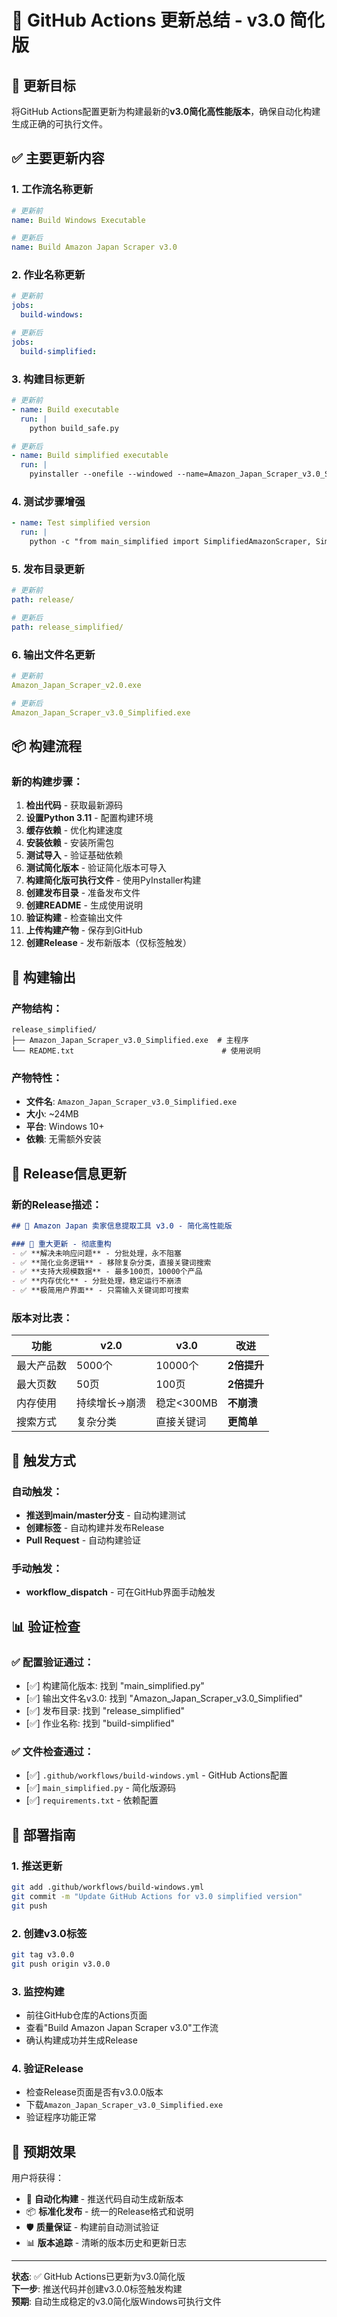 # 🔄 GitHub Actions 更新总结 - v3.0 简化版

## 🎯 更新目标

将GitHub Actions配置更新为构建最新的**v3.0简化高性能版本**，确保自动化构建生成正确的可执行文件。

## ✅ 主要更新内容

### 1. **工作流名称更新**
```yaml
# 更新前
name: Build Windows Executable

# 更新后  
name: Build Amazon Japan Scraper v3.0
```

### 2. **作业名称更新**
```yaml
# 更新前
jobs:
  build-windows:

# 更新后
jobs:
  build-simplified:
```

### 3. **构建目标更新**
```yaml
# 更新前
- name: Build executable
  run: |
    python build_safe.py

# 更新后
- name: Build simplified executable
  run: |
    pyinstaller --onefile --windowed --name=Amazon_Japan_Scraper_v3.0_Simplified --hidden-import=tkinter --hidden-import=tkinter.ttk --hidden-import=requests --hidden-import=bs4 --hidden-import=pandas --hidden-import=openpyxl --exclude-module=matplotlib --exclude-module=scipy --clean main_simplified.py
```

### 4. **测试步骤增强**
```yaml
- name: Test simplified version
  run: |
    python -c "from main_simplified import SimplifiedAmazonScraper, SimplifiedScraperGUI; print('Simplified version imports successful')"
```

### 5. **发布目录更新**
```yaml
# 更新前
path: release/

# 更新后
path: release_simplified/
```

### 6. **输出文件名更新**
```yaml
# 更新前
Amazon_Japan_Scraper_v2.0.exe

# 更新后
Amazon_Japan_Scraper_v3.0_Simplified.exe
```

## 📦 构建流程

### 新的构建步骤：
1. **检出代码** - 获取最新源码
2. **设置Python 3.11** - 配置构建环境
3. **缓存依赖** - 优化构建速度
4. **安装依赖** - 安装所需包
5. **测试导入** - 验证基础依赖
6. **测试简化版本** - 验证简化版本可导入
7. **构建简化版可执行文件** - 使用PyInstaller构建
8. **创建发布目录** - 准备发布文件
9. **创建README** - 生成使用说明
10. **验证构建** - 检查输出文件
11. **上传构建产物** - 保存到GitHub
12. **创建Release** - 发布新版本（仅标签触发）

## 🎯 构建输出

### 产物结构：
```
release_simplified/
├── Amazon_Japan_Scraper_v3.0_Simplified.exe  # 主程序
└── README.txt                                 # 使用说明
```

### 产物特性：
- **文件名**: `Amazon_Japan_Scraper_v3.0_Simplified.exe`
- **大小**: ~24MB
- **平台**: Windows 10+
- **依赖**: 无需额外安装

## 🚀 Release信息更新

### 新的Release描述：
```markdown
## 🚀 Amazon Japan 卖家信息提取工具 v3.0 - 简化高性能版

### 🎉 重大更新 - 彻底重构
- ✅ **解决未响应问题** - 分批处理，永不阻塞
- ✅ **简化业务逻辑** - 移除复杂分类，直接关键词搜索
- ✅ **支持大规模数据** - 最多100页，10000个产品
- ✅ **内存优化** - 分批处理，稳定运行不崩溃
- ✅ **极简用户界面** - 只需输入关键词即可搜索
```

### 版本对比表：
| 功能 | v2.0 | v3.0 | 改进 |
|------|------|------|------|
| 最大产品数 | 5000个 | 10000个 | **2倍提升** |
| 最大页数 | 50页 | 100页 | **2倍提升** |
| 内存使用 | 持续增长→崩溃 | 稳定<300MB | **不崩溃** |
| 搜索方式 | 复杂分类 | 直接关键词 | **更简单** |

## 🔧 触发方式

### 自动触发：
- **推送到main/master分支** - 自动构建测试
- **创建标签** - 自动构建并发布Release
- **Pull Request** - 自动构建验证

### 手动触发：
- **workflow_dispatch** - 可在GitHub界面手动触发

## 📊 验证检查

### ✅ 配置验证通过：
- [✅] 构建简化版本: 找到 "main_simplified.py"
- [✅] 输出文件名v3.0: 找到 "Amazon_Japan_Scraper_v3.0_Simplified"
- [✅] 发布目录: 找到 "release_simplified"
- [✅] 作业名称: 找到 "build-simplified"

### ✅ 文件检查通过：
- [✅] `.github/workflows/build-windows.yml` - GitHub Actions配置
- [✅] `main_simplified.py` - 简化版源码
- [✅] `requirements.txt` - 依赖配置

## 🎊 部署指南

### 1. 推送更新
```bash
git add .github/workflows/build-windows.yml
git commit -m "Update GitHub Actions for v3.0 simplified version"
git push
```

### 2. 创建v3.0标签
```bash
git tag v3.0.0
git push origin v3.0.0
```

### 3. 监控构建
- 前往GitHub仓库的Actions页面
- 查看"Build Amazon Japan Scraper v3.0"工作流
- 确认构建成功并生成Release

### 4. 验证Release
- 检查Release页面是否有v3.0.0版本
- 下载`Amazon_Japan_Scraper_v3.0_Simplified.exe`
- 验证程序功能正常

## 🎯 预期效果

用户将获得：
- 🔄 **自动化构建** - 推送代码自动生成新版本
- 📦 **标准化发布** - 统一的Release格式和说明
- 🛡️ **质量保证** - 构建前自动测试验证
- 📊 **版本追踪** - 清晰的版本历史和更新日志

---

**状态**: ✅ GitHub Actions已更新为v3.0简化版  
**下一步**: 推送代码并创建v3.0.0标签触发构建  
**预期**: 自动生成稳定的v3.0简化版Windows可执行文件
